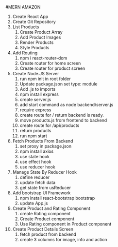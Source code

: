 #MERN AMAZON

1. Create React App
2. Create Git Repository
3. List Products
   1. Create Product Array
   2. Add Product Images
   3. Render Products
   4. Style Products
4. Add Routing
   1. npm i react-router-dom
   2. Create router for home screen
   3. Create router for product screen
5. Create Node.JS Server
   1. run npm init in root folder
   2. Update package.json set type: module
   3. Add .js to imports
   4. npm install express
   5. create server.js
   6. add start command as node backend/server.js
   7. require express
   8. create route for / return backend is ready.
   9. move products.js from frontend to backend
   10. create route for /api/products
   11. return products
   12. run npm start
6. Fetch Products From Backend
   1. set proxy in package.json
   2. npm install axios
   3. use state hook
   4. use effect hook
   5. use reducer hook
7. Manage State By Reducer Hook
   1. define reducer
   2. update fetch data
   3. get state from usReducer
8. Add bootstrap UI Framework
   1. npm install react-bootstrap bootstrap
   2. update App.js
9. Create Product and Rating Component
   1. create Rating component
   2. Create Product component
   3. Use Rating component in Product component
10. Create Product Details Screen
    1. fetch product from backend
    2. create 3 columns for image, info and action
